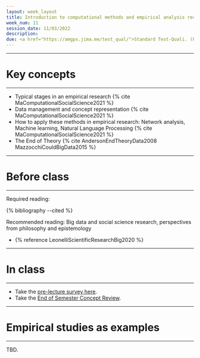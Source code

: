 ```yaml
---
layout: week_layout
title: Introduction to computational methods and empirical analysis recap
week_num: 11
session_date: 11/03/2022
description:
due: <a href="https://amgps.jima.me/test_qual/">Standard Test-Quali. (Plan final)</a>; <a href="https://amgps.jima.me/assignments/#2-participation">Reading annotation</a>
---
```


---
# Key concepts
---

- Typical stages in an empirical research {% cite MaComputationalSocialScience2021 %}
- Data management and concept representation {% cite MaComputationalSocialScience2021 %}
- How to apply these methods in empirical research: Network analysis, Machine learning, Natural Language Processing {% cite MaComputationalSocialScience2021 %}
- The End of Theory {% cite AndersonEndTheoryData2008 MazzocchiCouldBigData2015 %}

---
# Before class
---

Required reading:

{% bibliography --cited %}

Recommended reading: Big data and social science research, perspectives from philosophy and epistemology 

- {% reference LeonelliScientificResearchBig2020 %}

---
# In class
---

- Take the [pre-lecture survey here](https://PollEv.com/surveys/3LcsYKhAcdzkX9gjiZdsf/respond).
- Take the [End of Semester Concept Review](https://forms.gle/RD7CwBaUksLfCSGr5).


<!-- 
[Empirical analysis in replication project](https://docs.google.com/spreadsheets/d/1QN7vNaitR9C0tbPEtI0I1KcnfSGQC46hPHPebn8eZDY/edit?usp=sharing) 
-->

---
# Empirical studies as examples
---

TBD.